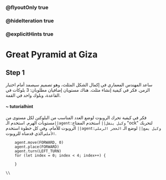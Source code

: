 ### @flyoutOnly true
### @hideIteration true
### @explicitHints true

# Great Pyramid at Giza

## Step 1
ساعد المهندس المعماري في إكمال الشكل  المثلث،  وهو تصميم سيصمد أمام اختبار الزمن. فكر في كيفية إنشاء مثلث. هناك مستويان إضافيان مطلوبان: 3 بلوكات في القاعدة، وبلوك واحد في القمة.

#### ~ tutorialhint  
فكر في كيفية تحرك الروبوت لوضع العدد المناسب من البلوكتن لكل مستوى من مستويات الهرم. استخدم الـ``||agent:وكيل ينقل||`` استخدم المفتاح "ock" لتحريك الروبوت للأمام، وفي كل خطوة استخدم ``||agent:وكيل يضع||`` لوضع الـ `الحجر الرملي الأملس` الذي قدمناه للروبوت.


```ghost
    agent.move(FORWARD, 0)
    agent.place(FORWARD)
    agent.turn(LEFT_TURN)
    for (let index = 0; index < 4; index++) {
    	
    }
```
```template
\\
```
```package
```
